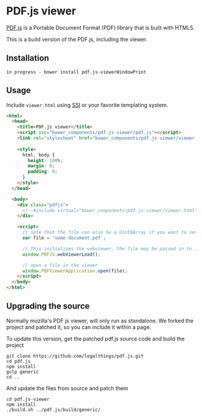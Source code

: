 # PDF.js viewer

[PDF.js](https://mozilla.github.io/pdf.js/) is a Portable Document Format (PDF) library that is built with HTML5.

This is a build version of the PDF.js, including the viewer.


## Installation

    in progress - bower install pdf.js-viewerWindowPrint

## Usage

Include `viewer.html` using [SSI](http://httpd.apache.org/docs/2.4/howto/ssi.html) or your favorite templating system.

```html
<html>
  <head>
    <title>PDF.js viewer</title>
    <script src="bower_components/pdf.js-viewer/pdf.js"></script>
    <link rel="stylesheet" href="bower_components/pdf.js-viewer/viewer.css">
    
    <style>
      html, body {
        height: 100%;
        margin: 0;
        padding: 0;
      }
    </style>
  </head>

  <body>
    <div class="pdfjs">
      <!--#include virtual="bower_components/pdf.js-viewer/viewer.html" --> 
    </div>

    <script>
      // note that the file can also be a Uint8Array if you want to serve binary data
      var file = 'some-document.pdf'; 

      // This initializes the webviewer, the file may be passed in to it to initialize the viewer with a pdf directly
      window.PDFJS.webViewerLoad(); 

      // open a file in the viewer
      window.PDFViewerApplication.open(file);
    </script>
  </body>
</html>
```

## Upgrading the source

Normally mozilla's PDF js viewer, will only run as standalone. We forked the project and patched it, so you can include it
within a page.

To update this version, get the patched pdf.js source code and build the project

    git clone https://github.com/legalthings/pdf.js.git
    cd pdf.js
    npm install
    gulp generic
    cd ..

And update the files from source and patch them

    cd pdf.js-viewer
    npm install
    ./build.sh ../pdf.js/build/generic/
